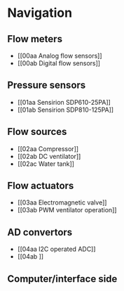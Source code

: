 # Navigation

## Flow meters

- [[00aa Analog flow sensors]]
- [[00ab Digital flow sensors]]
## Pressure sensors

- [[01aa Sensirion SDP610-25PA]]
- [[01ab Sensirion SDP810-125PA]]

## Flow sources

- [[02aa Compressor]]
- [[02ab DC ventilator]]
- [[02ac Water tank]]
## Flow actuators

- [[03aa Electromagnetic valve]]
- [[03ab PWM ventilator operation]]

## AD convertors

- [[04aa I2C operated ADC]]
- [[04ab ]]
## Computer/interface side
